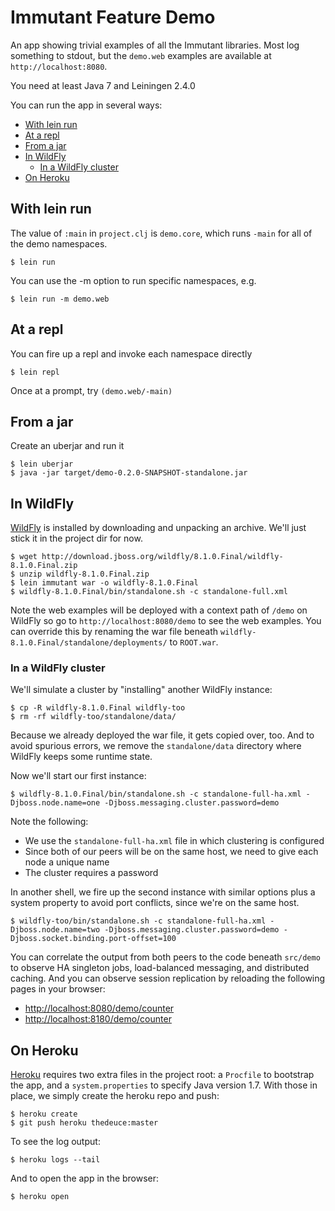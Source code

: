 # Immutant Feature Demo

An app showing trivial examples of all the Immutant libraries. Most
log something to stdout, but the `demo.web` examples are available at
`http://localhost:8080`.

You need at least Java 7 and Leiningen 2.4.0

You can run the app in several ways:

* [With lein run](#with-lein-run)
* [At a repl](#at-a-repl)
* [From a jar](#from-a-jar)
* [In WildFly](#in-wildfly)
    * [In a WildFly cluster](#in-a-wildfly-cluster)
* [On Heroku](#on-heroku)

## With lein run

The value of `:main` in `project.clj` is `demo.core`, which runs
`-main` for all of the demo namespaces.

    $ lein run

You can use the -m option to run specific namespaces, e.g.

    $ lein run -m demo.web

## At a repl

You can fire up a repl and invoke each namespace directly

    $ lein repl

Once at a prompt, try `(demo.web/-main)`

## From a jar

Create an uberjar and run it

    $ lein uberjar
    $ java -jar target/demo-0.2.0-SNAPSHOT-standalone.jar 

## In WildFly

[WildFly](http://wildfly.org) is installed by downloading and
unpacking an archive. We'll just stick it in the project dir for now.

    $ wget http://download.jboss.org/wildfly/8.1.0.Final/wildfly-8.1.0.Final.zip
    $ unzip wildfly-8.1.0.Final.zip
    $ lein immutant war -o wildfly-8.1.0.Final
    $ wildfly-8.1.0.Final/bin/standalone.sh -c standalone-full.xml

Note the web examples will be deployed with a context path of `/demo`
on WildFly so go to `http://localhost:8080/demo` to see the web
examples. You can override this by renaming the war file beneath
`wildfly-8.1.0.Final/standalone/deployments/` to `ROOT.war`.

### In a WildFly cluster

We'll simulate a cluster by "installing" another WildFly instance:

    $ cp -R wildfly-8.1.0.Final wildfly-too
    $ rm -rf wildfly-too/standalone/data/

Because we already deployed the war file, it gets copied over, too.
And to avoid spurious errors, we remove the `standalone/data`
directory where WildFly keeps some runtime state.

Now we'll start our first instance:

    $ wildfly-8.1.0.Final/bin/standalone.sh -c standalone-full-ha.xml -Djboss.node.name=one -Djboss.messaging.cluster.password=demo

Note the following:

* We use the `standalone-full-ha.xml` file in which clustering is
  configured
* Since both of our peers will be on the same host, we need to
  give each node a unique name
* The cluster requires a password

In another shell, we fire up the second instance with similar options
plus a system property to avoid port conflicts, since we're on the
same host.

    $ wildfly-too/bin/standalone.sh -c standalone-full-ha.xml -Djboss.node.name=two -Djboss.messaging.cluster.password=demo -Djboss.socket.binding.port-offset=100

You can correlate the output from both peers to the code beneath
`src/demo` to observe HA singleton jobs, load-balanced messaging, and
distributed caching. And you can observe session replication by
reloading the following pages in your browser:

* <http://localhost:8080/demo/counter>
* <http://localhost:8180/demo/counter>

## On Heroku

[Heroku](http://heroku.com) requires two extra files in the project
root: a `Procfile` to bootstrap the app, and a `system.properties` to
specify Java version 1.7. With those in place, we simply create the
heroku repo and push:

    $ heroku create
    $ git push heroku thedeuce:master

To see the log output:

    $ heroku logs --tail

And to open the app in the browser:

    $ heroku open
